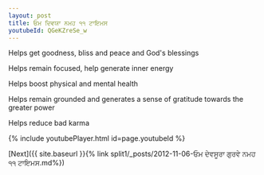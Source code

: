 ```yaml
---
layout: post
title: ਓਮ ਦਿਵਯਾ ਨਮਹ ੧੧ ਟਾਇਮਸ
youtubeId: QGeKZreSe_w
---
```

 
 
Helps get goodness, bliss and peace and God's blessings
 
Helps remain focused, help generate inner energy 
 
Helps boost physical and mental health 
 
Helps remain grounded and generates a sense of gratitude towards the greater power 
 
Helps reduce bad karma
 
 
 
 


{% include youtubePlayer.html id=page.youtubeId %}
 
[Next]({{ site.baseurl }}{% link  split1/_posts/2012-11-06-ਓਮ ਦੇਵਸੂਰਾ ਗੁਰਵੇ ਨਮਹ ੧੧ ਟਾਇਮਸ.md%})
 
